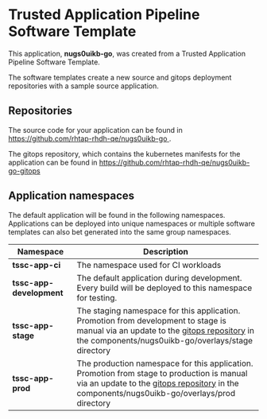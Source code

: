 # Trusted Application Pipeline Software Template

This application, **nugs0uikb-go**, was created from a Trusted Application Pipeline Software Template.

The software templates create a new source and gitops deployment repositories with a sample source application. 

## Repositories

The source code for your application can be found in [https://github.com/rhtap-rhdh-qe/nugs0uikb-go ](https://github.com/rhtap-rhdh-qe/nugs0uikb-go ).
 
The gitops repository, which contains the kubernetes manifests for the application can be found in 
[https://github.com/rhtap-rhdh-qe/nugs0uikb-go-gitops ](https://github.com/rhtap-rhdh-qe/nugs0uikb-go-gitops ) 

## Application namespaces 

The default application will be found in the following namespaces. Applications can be deployed into unique namespaces or multiple software templates can also bet generated into the same group namespaces.  

|  Namespace   |  Description   |  
| -------- | -------- |
| **tssc-app-ci** | The namespace used for CI workloads |
| **tssc-app-development** | The default application during development. Every build will be deployed to this namespace for testing. |
| **tssc-app-stage** | The staging namespace for this application. Promotion from development to stage is manual via an update to the [gitops repository](https://github.com/rhtap-rhdh-qe/nugs0uikb-go-gitops ) in the components/nugs0uikb-go/overlays/stage directory |
| **tssc-app-prod** | The production namespace for this application. Promotion from stage to production is manual via an update to the [gitops repository](https://github.com/rhtap-rhdh-qe/nugs0uikb-go-gitops ) in the components/nugs0uikb-go/overlays/prod directory |
